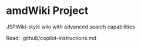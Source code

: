 # amdWiki Project

JSPWiki-style wiki with advanced search capabilities

Read: .github/copilot-instructions.md
